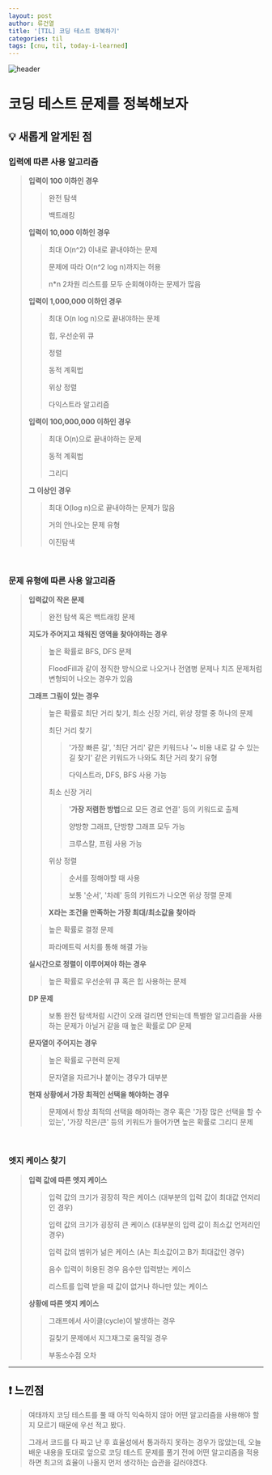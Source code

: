 ```yaml
---
layout: post
author: 류건열
title: '[TIL] 코딩 테스트 정복하기'
categories: til
tags: [cnu, til, today-i-learned]
---
```


![header](https://capsule-render.vercel.app/api?type=waving&color=auto&height=300&section=header&text=Today%20I%20Learned...&fontAlign=30&fontAlignY=30&fontSize=55)

# 코딩 테스트 문제를 정복해보자

## 💡 새롭게 알게된 점

### **입력에 따른 사용 알고리즘**

> **입력이 100 이하인 경우**
>
> > 완전 탐색
> >
> > 백트래킹
>
> **입력이 10,000 이하인 경우**
>
> > 최대 O(n^2) 이내로 끝내야하는 문제
> >
> > 문제에 따라 O(n^2 log n)까지는 허용
> >
> > n\*n 2차원 리스트를 모두 순회해야하는 문제가 많음
>
> **입력이 1,000,000 이하인 경우**
>
> > 최대 O(n log n)으로 끝내야하는 문제
> >
> > 힙, 우선순위 큐
> >
> > 정렬
> >
> > 동적 계획법
> >
> > 위상 정렬
> >
> > 다익스트라 알고리즘
>
> **입력이 100,000,000 이하인 경우**
>
> > 최대 O(n)으로 끝내야하는 문제
> >
> > 동적 계획법
> >
> > 그리디
>
> **그 이상인 경우**
>
> > 최대 O(log n)으로 끝내야하는 문제가 많음
> >
> > 거의 안나오는 문제 유형
> >
> > 이진탐색

<br>

### **문제 유형에 따른 사용 알고리즘**

> **입력값이 작은 문제**
>
> > 완전 탐색 혹은 백트래킹 문제
>
> **지도가 주어지고 채워진 영역을 찾아야하는 경우**
>
> > 높은 확률로 BFS, DFS 문제
> >
> > FloodFill과 같이 정직한 방식으로 나오거나 전염병 문제나 치즈 문제처럼 변형되어 나오는 경우가 있음
>
> **그래프 그림이 있는 경우**
>
> > 높은 확률로 최단 거리 찾기, 최소 신장 거리, 위상 정렬 중 하나의 문제
> >
> > 최단 거리 찾기
> >
> > > '가장 빠른 길', '최단 거리' 같은 키워드나 '~ 비용 내로 갈 수 있는 길 찾기' 같은 키워드가 나와도 최단 거리 찾기 유형
> > >
> > > 다익스트라, DFS, BFS 사용 가능
> >
> > 최소 신장 거리
> >
> > > '**가장 저렴한 방법**으로 모든 경로 연결' 등의 키워드로 출제
> > >
> > > 양방향 그래프, 단방향 그래프 모두 가능
> > >
> > > 크루스칼, 프림 사용 가능
> >
> > 위상 정렬
> >
> > > 순서를 정해야할 때 사용
> > >
> > > 보통 '순서', '차례' 등의 키워드가 나오면 위상 정렬 문제
> >
> > **X라는 조건을 만족하는 가장 최대/최소값을 찾아라**
>
> > 높은 확률로 결정 문제
> >
> > 파라메트릭 서치를 통해 해결 가능
>
> **실시간으로 정렬이 이루어져야 하는 경우**
>
> > 높은 확률로 우선순위 큐 혹은 힙 사용하는 문제
>
> **DP 문제**
>
> > 보통 완전 탐색처럼 시간이 오래 걸리면 안되는데 특별한 알고리즘을 사용하는 문제가 아닐거 같을 때 높은 확률로 DP 문제
>
> **문자열이 주어지는 경우**
>
> > 높은 확률로 구현력 문제
> >
> > 문자열을 자르거나 붙이는 경우가 대부분
>
> **현재 상황에서 가장 최적인 선택을 해야하는 경우**
>
> > 문제에서 항상 최적의 선택을 해야하는 경우 혹은 '가장 많은 선택을 할 수 있는', '가장 작은/큰' 등의 키워드가 들어가면 높은 확률로 그리디 문제

<br>

### **엣지 케이스 찾기**

> **입력 값에 따른 엣지 케이스**
>
> > 입력 값의 크기가 굉장히 작은 케이스 (대부분의 입력 값이 최대값 언저리인 경우)
> >
> > 입력 값의 크기가 굉장히 큰 케이스 (대부분의 입력 값이 최소값 언저리인 경우)
> >
> > 입력 값의 범위가 넒은 케이스 (A는 최소값이고 B가 최대값인 경우)
> >
> > 음수 입력이 허용된 경우 음수만 입력받는 케이스
> >
> > 리스트를 입력 받을 때 값이 없거나 하나만 있는 케이스
>
> **상황에 따른 엣지 케이스**
>
> > 그래프에서 사이클(cycle)이 발생하는 경우
> >
> > 길찾기 문제에서 지그재그로 움직일 경우
> >
> > 부동소수점 오차

---

## ❗️ 느낀점

> 여태까지 코딩 테스트를 풀 때 아직 익숙하지 않아 어떤 알고리즘을 사용해야 할지 모르기 때문에 우선 적고 봤다.
>
> 그래서 코드를 다 짜고 난 후 효율성에서 통과하지 못하는 경우가 많았는데, 오늘 배운 내용을 토대로 앞으로 코딩 테스트 문제를 풀기 전에 어떤 알고리즘을 적용하면 최고의 효율이 나올지 먼저 생각하는 습관을 길러야겠다.
